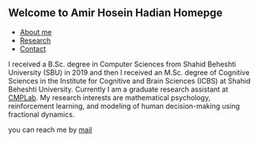 ## Welcome to Amir Hosein Hadian Homepge


+ [About me](about)
+ [Research](research)
+ [Contact](contact)

I received a B.Sc. degree in Computer Sciences from Shahid Beheshti University (SBU) in 2019 and then I received an M.Sc. degree of Cognitive Sciences in the Institute for Cognitive and Brain Sciences (ICBS) at Shahid Beheshti University. Currently I am a graduate research assistant at [CMPLab](https://cmplab.sbu.ac.ir/). My research interests are mathematical psychology, reinforcement learning, and modeling of human decision-making using fractional dynamics.

you can reach me by [mail](amir.h.hadian@gmail.com)
